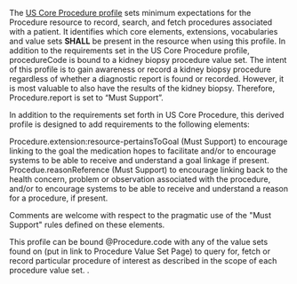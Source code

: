 The [US Core Procedure profile](http://hl7.org/fhir/us/core/StructureDefinition/us-core-procedure) sets minimum expectations for the Procedure resource to record, search, and fetch procedures associated with a patient. It identifies which core elements, extensions, vocabularies and value sets **SHALL** be present in the resource when using this profile. In addition to the requirements set in the US Core Procedure profile, procedureCode is bound to a kidney biopsy procedure value set. The intent of this profile is to gain awareness or record a kidney biopsy procedure regardless of whether a diagnostic report is found or recorded. However, it is most valuable to also have the results of the kidney biopsy. Therefore, Procedure.report is set to “Must Support”.

In addition to the requirements set forth in US Core Procedure, this derived profile is designed to add requirements to the following elements:

Procedure.extension:resource-pertainsToGoal (Must Support) to encourage linking to the goal the medication hopes to facilitate and/or to encourage systems to be able to receive and understand a goal linkage if present.
Procedue.reasonReference (Must Support) to encourage linking back to the health concern, problem or observation associated with the procedure, and/or to encourage systems to be able to receive and understand a reason for a procedure, if present.

Comments are welcome with respect to the pragmatic use of the "Must Support" rules defined on these elements.

This profile can be bound @Procedure.code with any of the value sets found on (put in link to Procedure Value Set Page) to query for, fetch or record particular procedure of interest as described in the scope of each procedure value set.
.
